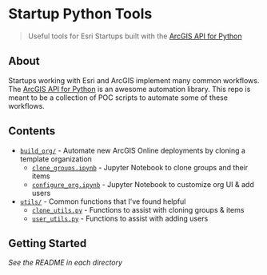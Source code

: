 # Startup Python Tools
> Useful tools for Esri Startups built with the [ArcGIS API for Python](https://developers.arcgis.com/python/)

## About

Startups working with Esri and ArcGIS implement many common workflows. The [ArcGIS API for Python](https://developers.arcgis.com/python/) is an awesome automation library. This repo is meant to be a collection of POC scripts to automate some of these workflows.

## Contents

* [`build_org/`](/build_org) - Automate new ArcGIS Online deployments by cloning a template organization
  * [`clone_groups.ipynb`](/build-org/clone_groups.ipynb) - Jupyter Notebook to clone groups and their items
  * [`configure_org.ipynb`](/build-org/configure_org.ipynb) - Jupyter Notebook to customize org UI & add users
* [`utils/`](/utils) - Common functions that I've found helpful
  * [`clone_utils.py`](/utils/clone_utils.py) - Functions to assist with cloning groups & items
  * [`user_utils.py`](/utils/user_utils.py) - Functions to assist with adding users

## Getting Started

*See the README in each directory*